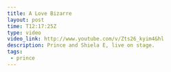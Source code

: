 ```yaml
---
title: A Love Bizarre 
layout: post
time: T12:17:25Z
type: video
video_link: http://www.youtube.com/v/Zts26_kyim4&hl
description: Prince and Shiela E, live on stage.
tags:
 - prince
---
```

